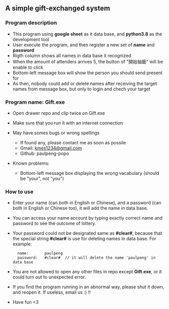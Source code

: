 ## A simple gift-exchanged system
### Program description
+ This program using **google sheet** as it data base, and **python3.8** as the development tool
+ User execute the program, and then register a new set of **name** and **password**
+ Rigth column shows all names in data base it recognized
+ When the amount of attenders arrives 5, the button of "開始抽籤" will be enable to click
+ Bottom-left message box will show the person you should send present for
+ As then, nobody could add or delete names after receiving the target names from message box, but only to login and chech your target

### Program name: **Gift.exe**
+ Open drawer repo and clip twice on Gift.exe
+ Make sure that you run it with an internet connection
+ May have somes bugs or wrong spellings
  + If found any, please contact me as soon as possile
  + Gmail: kmes1234@gmail.com
  + Github: paulpeng-popo

+ Known problems:
  + Bottom-left message box displaying the wrong vacabulary (should be "your", not "you")

### How to use
+ Enter your name (can both in English or Chinese), and a password (can both in English or Chinese too), it will add the name in data base.
+ You can access your name account by typing exactly correct name and password to see the outcome of lottery.
+ Your password could not be designated same as **#clear#**, because that the special string **#clear#** is use for deleting names in data base. For example:

        name:       paulpeng
        password:   #clear#  // it will delete the name 'paulpeng' in data base

+ You are not allowed to open any other files in repo except **Gift.exe**, or it could turn out to unexpected error.
+ If you find the program running in an abnormal way, please shut it down, and reopen it. If useless, email us :) !!
+ Have fun <3
